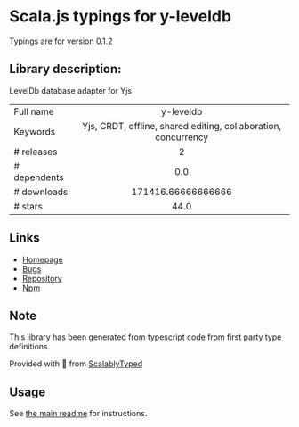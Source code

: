 
# Scala.js typings for y-leveldb

Typings are for version 0.1.2

## Library description:
LevelDb database adapter for Yjs

|                    |                 |
| ------------------ | :-------------: |
| Full name          | y-leveldb |
| Keywords           | Yjs, CRDT, offline, shared editing, collaboration, concurrency |
| # releases         | 2 |
| # dependents       | 0.0 |
| # downloads        | 171416.66666666666 |
| # stars            | 44.0 |

## Links
- [Homepage](https://yjs.dev)
- [Bugs](https://github.com/yjs/y-leveldb/issues)
- [Repository](https://github.com/yjs/y-leveldb)
- [Npm](https://www.npmjs.com/package/y-leveldb)
    


## Note
This library has been generated from typescript code from first party type definitions.

Provided with :purple_heart: from [ScalablyTyped](https://github.com/oyvindberg/ScalablyTyped)

## Usage
See [the main readme](../../readme.md) for instructions.


